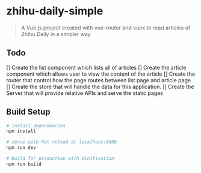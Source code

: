 # zhihu-daily-simple

> A Vue.js project created with vue-router and vuex to read articles of Zhihu Daily in a simpler way

## Todo
[] Create the list component which lists all of articles 
[] Create the article component which allows user to view the content of the article
[] Create the router that control how the page routes between list page and article page
[] Create the store that will handle the data for this application.
[] Create the Server that will provide relative APIs and serve the static pages

## Build Setup

``` bash
# install dependencies
npm install

# serve with hot reload at localhost:8080
npm run dev

# build for production with minification
npm run build
```
